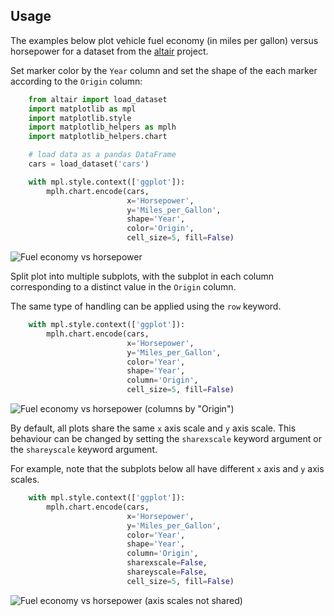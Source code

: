 Usage
-----

The examples below plot vehicle fuel economy (in miles per gallon) versus
horsepower for a dataset from the [altair][1] project.

Set marker color by the `Year` column and set the shape of the each marker
according to the `Origin` column:

```python
    from altair import load_dataset
    import matplotlib as mpl
    import matplotlib.style
    import matplotlib_helpers as mplh
    import matplotlib_helpers.chart

    # load data as a pandas DataFrame
    cars = load_dataset('cars')

    with mpl.style.context(['ggplot']):
        mplh.chart.encode(cars,
                          x='Horsepower',
                          y='Miles_per_Gallon',
                          shape='Year',
                          color='Origin', 
                          cell_size=5, fill=False)
```

![Fuel economy vs horsepower][plot]

Split plot into multiple subplots, with the subplot in each column
corresponding to a distinct value in the `Origin` column.

The same type of handling can be applied using the `row` keyword.

```python
    with mpl.style.context(['ggplot']):
        mplh.chart.encode(cars,
                          x='Horsepower',
                          y='Miles_per_Gallon',
                          color='Year',
                          shape='Year',
                          column='Origin', 
                          cell_size=5, fill=False)
```

![Fuel economy vs horsepower (columns by "Origin")][column-plot]

By default, all plots share the same `x` axis scale and `y` axis scale.  This
behaviour can be changed by setting the `sharexscale` keyword argument or the
`shareyscale` keyword argument.

For example, note that the subplots below all have different `x` axis and `y`
axis scales.

```python
    with mpl.style.context(['ggplot']):
        mplh.chart.encode(cars,
                          x='Horsepower',
                          y='Miles_per_Gallon',
                          color='Year',
                          shape='Year',
                          column='Origin', 
                          sharexscale=False,
                          shareyscale=False,
                          cell_size=5, fill=False)
```

![Fuel economy vs horsepower (axis scales not shared)][column-plot-shareyaxis_false]


[1]: https://github.com/ellisonbg/altair
[plot]: docs/fuel_economy-vs-horsepower.png
[column-plot]: docs/fuel_economy-vs-horsepower-origin_columns.png
[column-plot-shareyaxis_false]: docs/fuel_economy-vs-horsepower-origin_columns-shareyaxis_false.png
